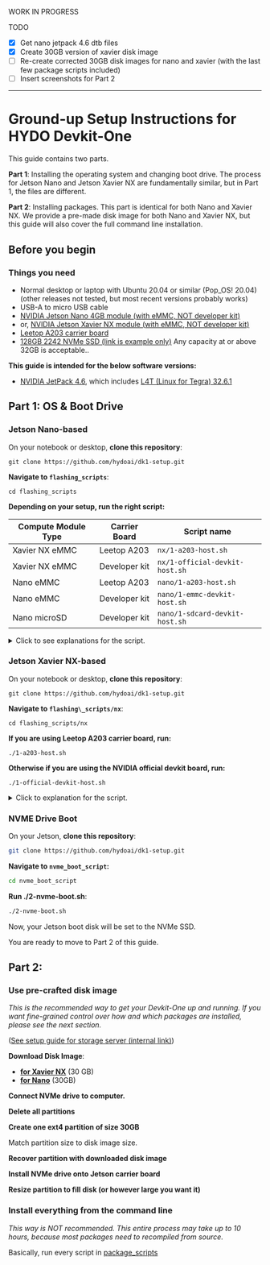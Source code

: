 WORK IN PROGRESS

TODO

- [x] Get nano jetpack 4.6 dtb files
- [x] Create 30GB version of xavier disk image
- [ ] Re-create corrected 30GB disk images for nano and xavier (with the last few package scripts included)
- [ ] Insert screenshots for Part 2 
---

# Ground-up Setup Instructions for HYDO Devkit-One

This guide contains two parts. 

**Part 1**: Installing the operating system and changing boot drive. The process for Jetson Nano and Jetson Xavier NX are fundamentally similar, but in Part 1, the files are different.

**Part 2**: Installing packages. This part is identical for both Nano and Xavier NX. We provide a pre-made disk image for both Nano and Xavier NX, but this guide will also cover the full command line installation.

## Before you begin

### Things you need

+ Normal desktop or laptop with Ubuntu 20.04 or similar (Pop_OS! 20.04) (other releases not tested, but most recent versions probably works)
+ USB-A to micro USB cable
+ [NVIDIA Jetson Nano 4GB module (with eMMC, NOT developer kit)](https://www.nvidia.com/en-us/autonomous-machines/embedded-systems/jetson-nano/)
+ or, [NVIDIA Jetson Xavier NX module (with eMMC, NOT developer kit)](https://www.nvidia.com/en-us/autonomous-machines/embedded-systems/jetson-xavier-nx/)
+ [Leetop A203 carrier board](http://www.leetop.top/leetopen.asp?id=256)
+ [128GB 2242 NVMe SSD (link is example only)](https://www.transcend-info.com/Embedded/Products/No-1164) Any capacity at or above 32GB is acceptable..

**This guide is intended for the below software versions:**

+ [NVIDIA JetPack 4.6](https://developer.nvidia.com/jetpack-sdk-46), which includes [L4T (Linux for Tegra) 32.6.1](https://developer.nvidia.com/embedded/linux-tegra-r3261)

## Part 1: OS & Boot Drive

### Jetson Nano-based

On your notebook or desktop, **clone this repository**:
```
git clone https://github.com/hydoai/dk1-setup.git
```

**Navigate to `flashing_scripts`**:
```
cd flashing_scripts
```

**Depending on your setup, run the right script:**

Compute Module Type | Carrier Board | Script name
---|---|---
Xavier NX eMMC | Leetop A203 | `nx/1-a203-host.sh`
Xavier NX eMMC | Developer kit | `nx/1-official-devkit-host.sh`
Nano eMMC | Leetop A203 | `nano/1-a203-host.sh`
Nano eMMC | Developer kit | `nano/1-emmc-devkit-host.sh`
Nano microSD | Developer kit | `nano/1-sdcard-devkit-host.sh`

<details><summary>Click to see explanations for the script.</summary>
<p>

Jetson modules either have a microSD card slot or internal memory (called eMMC).
If you buy a developer kit, the module will have a microSD card.
If you ordered a module separately, it probably has a eMMC.
  
#### Download L4T Driver Package and Sample Root Filesystem from NVIDIA

I have copied most large files to [storage.hydo.ai](https://storage.hydo.ai) as a mirror for faster downloads.

+ [Link to download L4T Driver Package for Nano](https://developer.nvidia.com/embedded/l4t/r32_release_v6.1/t210/jetson-210_linux_r32.6.1_aarch64.tbz2) ([storage.hydo.ai mirror](https://storage.hydo.ai/nvidia-mirror/jetpack4-6/nano/Jetson-210_Linux_R32.6.1_aarch64.tbz2))
+ [Link to download Sample Root Filesystem for Nano](https://developer.nvidia.com/embedded/l4t/r32_release_v6.1/t210/tegra_linux_sample-root-filesystem_r32.6.1_aarch64.tbz2) ([storage.hydo.ai mirror](https://storage.hydo.ai/nvidia-mirror/jetpack4-6/nano/Tegra_Linux_Sample-Root-Filesystem_R32.6.1_aarch64.tbz2))


Decompressing the L4T Driver Package will output a directory named `Linux_for_Tegra`. 

Inside this, we will add a new kernel dtb file from Leetop for the A203 carrier board.

+ [A203 Nano Jetpack4.6 dtb](leetop_kernel_files/jetpack_4.6_nano203.rar)

Decompress the `.rar` file while preserving directory:

This will extract one `.dtb` file insde `nx/Linux_for_Tegra/kernel/dtb` directory.

Copy this to the same corresponding directory in the full `Linux for Tegra` directory extracted above, and compress it back with tar.

Go straight to (#nvme-drive-boot)

</p></details>

### Jetson Xavier NX-based

On your notebook or desktop, **clone this repository**:
```
git clone https://github.com/hydoai/dk1-setup.git
```

**Navigate to `flashing\_scripts/nx`**:
```
cd flashing_scripts/nx
```

**If you are using Leetop A203 carrier board, run:**
```
./1-a203-host.sh
```

**Otherwise if you are using the NVIDIA official devkit board, run:**
```
./1-official-devkit-host.sh
```

<details><summary>Click to explanation for the script.</summary>
<p>

See expalanation in Nano section for more detail.

Here are just the different files:

+ [Download L4T Driver Package for NX](https://developer.nvidia.com/embedded/l4t/r32_release_v6.1/t186/jetson_linux_r32.6.1_aarch64.tbz2) ([storage.hydo.ai mirror](https://storage.hydo.ai/nvidia-mirror/jetpack4-6/nx/Jetson_Linux_R32.6.1_aarch64.tbz2))
+ [Download Sample Root Filesystem for NX](https://developer.nvidia.com/embedded/l4t/r32_release_v6.1/t186/tegra_linux_sample-root-filesystem_r32.6.1_aarch64.tbz2) ([storage.hydo.ai mirror](https://storage.hydo.ai/nvidia-mirror/jetpack4-6/nx/Tegra_Linux_Sample-Root-Filesystem_R32.6.1_aarch64.tbz2))


+ [A203 Xavier NX Jetpack4.6 dtb](leetop_kernel_files/jetpack4.6_203nx.rar)

</p>
</details>

### NVME Drive Boot

On your Jetson, **clone this repository**:
```bash
git clone https://github.com/hydoai/dk1-setup.git
```

**Navigate to `nvme_boot_script`:**
```bash
cd nvme_boot_script
```

**Run ./2-nvme-boot.sh**:
```bash
./2-nvme-boot.sh
```

Now, your Jetson boot disk will be set to the NVMe SSD.

You are ready to move to Part 2 of this guide.

## Part 2:

### Use pre-crafted disk image

*This is the recommended way to get your Devkit-One up and running. If you want fine-grained control over how and which packages are installed, please see the next section.*

([See setup guide for storage server (internal link)](https://github.com/hydoai/fs1-setup))

**Download Disk Image**:

+ [**for Xavier NX**](https://storage.hydo.ai/nx-latest.img) (30 GB)
+ [**for Nano**](https://storage.hydo.ai/nano-latest.img) (30GB)

**Connect NVMe drive to computer.**

**Delete all partitions**

**Create one ext4 partition of size 30GB** 

Match partition size to disk image size.

**Recover partition with downloaded disk image**

**Install NVMe drive onto Jetson carrier board**

**Resize partition to fill disk (or however large you want it)**


### Install everything from the command line

*This way is NOT recommended. This entire process may take up to 10 hours, because most packages need to recompiled from source.*

Basically, run every script in [package_scripts](package_scripts)


